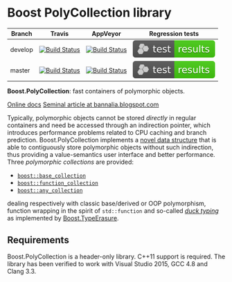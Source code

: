 # Boost PolyCollection library

Branch   | Travis | AppVeyor | Regression tests
---------|--------|----------|-----------------
develop  | [![Build Status](https://travis-ci.org/boostorg/poly_collection.svg?branch=develop)](https://travis-ci.org/boostorg/poly_collection) | [![Build Status](https://ci.appveyor.com/api/projects/status/github/boostorg/poly_collection?branch=develop&svg=true)](https://ci.appveyor.com/project/joaquintides/poly-collection) | [![Test Results](./test_results.svg)](https://www.boost.org/development/tests/develop/developer/poly_collection.html)
master   | [![Build Status](https://travis-ci.org/boostorg/poly_collection.svg?branch=master)](https://travis-ci.org/boostorg/poly_collection) | [![Build Status](https://ci.appveyor.com/api/projects/status/github/boostorg/poly_collection?branch=master&svg=true)](https://ci.appveyor.com/project/joaquintides/poly-collection) | [![Test Results](./test_results.svg)](https://www.boost.org/development/tests/master/developer/poly_collection.html)

**Boost.PolyCollection**: fast containers of polymorphic objects.

[Online docs](http://boost.org/libs/poly_collection)
[Seminal article at bannalia.blogspot.com](http://bannalia.blogspot.com/2014/05/fast-polymorphic-collections.html)

Typically, polymorphic objects cannot be stored *directly* in regular containers
and need be accessed through an indirection pointer, which introduces performance
problems related to CPU caching and branch prediction. Boost.PolyCollection
implements a
[novel data structure](http://www.boost.org/doc/html/poly_collection/an_efficient_polymorphic_data_st.html)
that is able to contiguously store polymorphic objects without such indirection,
thus providing a value-semantics user interface and better performance.
Three *polymorphic collections* are provided:

* [`boost::base_collection`](http://www.boost.org/doc/html/poly_collection/tutorial.html#poly_collection.tutorial.basics.boost_base_collection)
* [`boost::function_collection`](http://www.boost.org/doc/html/poly_collection/tutorial.html#poly_collection.tutorial.basics.boost_function_collection)
* [`boost::any_collection`](http://www.boost.org/doc/html/poly_collection/tutorial.html#poly_collection.tutorial.basics.boost_any_collection)

dealing respectively with classic base/derived or OOP polymorphism, function wrapping
in the spirit of `std::function` and so-called
[*duck typing*](https://en.wikipedia.org/wiki/Duck_typing) as implemented by
[Boost.TypeErasure](http://www.boost.org/libs/type_erasure).

## Requirements

Boost.PolyCollection is a header-only library. C++11 support is required. The library has been verified to work with Visual Studio 2015, GCC 4.8 and Clang 3.3.
